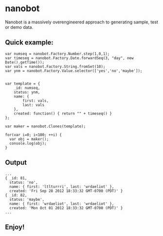 nanobot
=======

Nanobot is a massively overengineered approach to generating sample, test or demo data.

Quick example:
--------------

    var numseq = nanobot.Factory.Number.step(1,0,1);
    var timeseq = nanobot.Factory.Date.forwardSeq(3, "day", new Date().getTime());
    var vals = nanobot.Factory.String.fromSet(10);
    var ynm = nanobot.Factory.Value.selector(['yes','no','maybe']);


    var template = {
        _id: numseq,
        status: ynm,
        name: { 
            first: vals, 
            last: vals 
        },
        created: function() { return "" + timeseq() }
    };

    var maker = nanobot.Clones(template);

    for(var i=0; i<100; ++i) {
      var obj = maker();
      console.log(obj);
    }

Output
------

    ...
    { _id: 81,
      status: 'no',
      name: { first: 'ltlturrri', last: 'wrdaeliot' },
      created: 'Fri Sep 28 2012 18:33:32 GMT-0700 (PDT)' }
    { _id: 82,
      status: 'maybe',
      name: { first: 'wrdaeliot', last: 'wrdaeliot' },
      created: 'Mon Oct 01 2012 18:33:32 GMT-0700 (PDT)' }
    ...

Enjoy!
-------
